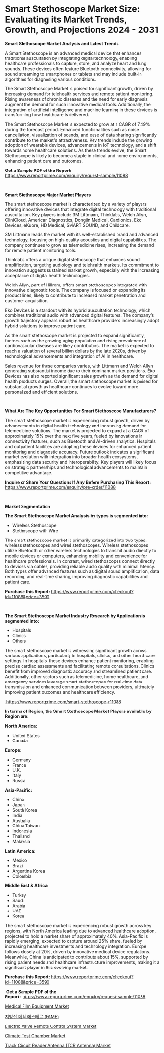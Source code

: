 <p><h1>Smart Stethoscope Market Size: Evaluating its Market Trends, Growth, and Projections 2024 - 2031</h1></p><p><strong>Smart Stethoscope Market Analysis and Latest Trends</strong></p>
<p><p>A Smart Stethoscope is an advanced medical device that enhances traditional auscultation by integrating digital technology, enabling healthcare professionals to capture, store, and analyze heart and lung sounds. These devices often feature Bluetooth connectivity, allowing for sound streaming to smartphones or tablets and may include built-in algorithms for diagnosing various conditions.</p><p>The Smart Stethoscope Market is poised for significant growth, driven by increasing demand for telehealth services and remote patient monitoring. Rising awareness of chronic diseases and the need for early diagnosis augment the demand for such innovative medical tools. Additionally, the integration of artificial intelligence and machine learning in these devices is transforming how healthcare is delivered.</p><p>The Smart Stethoscope Market is expected to grow at a CAGR of 7.49% during the forecast period. Enhanced functionalities such as noise cancellation, visualization of sounds, and ease of data sharing significantly contribute to the market's attractiveness. Key trends include the growing adoption of wearable devices, advancements in IoT technology, and a shift towards home healthcare solutions. As these trends evolve, the Smart Stethoscope is likely to become a staple in clinical and home environments, enhancing patient care and outcomes.</p></p>
<p><strong>Get a Sample PDF of the Report:&nbsp;</strong> <a href="https://www.reportprime.com/enquiry/request-sample/11088">https://www.reportprime.com/enquiry/request-sample/11088</a></p>
<p>&nbsp;</p>
<p><strong>Smart Stethoscope Major Market Players</strong></p>
<p><p>The smart stethoscope market is characterized by a variety of players offering innovative devices that integrate digital technology with traditional auscultation. Key players include 3M Littmann, Thinklabs, Welch Allyn, CliniCloud, American Diagnostics, Dongjin Medical, Cardionics, Eko Devices, eKuore, HD Medical, SMART SOUND, and Childcare.</p><p>3M Littmann leads the market with its well-established brand and advanced technology, focusing on high-quality acoustics and digital capabilities. The company continues to grow as telemedicine rises, increasing the demand for remote patient monitoring tools.</p><p>Thinklabs offers a unique digital stethoscope that enhances sound amplification, targeting audiology and telehealth markets. Its commitment to innovation suggests sustained market growth, especially with the increasing acceptance of digital health technologies.</p><p>Welch Allyn, part of Hillrom, offers smart stethoscopes integrated with innovative diagnostic tools. The company is focused on expanding its product lines, likely to contribute to increased market penetration and customer acquisition.</p><p>Eko Devices is a standout with its hybrid auscultation technology, which combines traditional audio with advanced digital features. The company’s growth trajectory appears robust as healthcare providers increasingly adopt hybrid solutions to improve patient care.</p><p>As the smart stethoscope market is projected to expand significantly, factors such as the growing aging population and rising prevalence of cardiovascular diseases are likely contributors. The market is expected to reach a valuation of several billion dollars by the late 2020s, driven by technological advancements and integration of AI in healthcare.</p><p>Sales revenue for these companies varies, with Littmann and Welch Allyn generating substantial income due to their dominant market positions. Eko Devices has also reported significant sales growth as the demand for digital health products surges. Overall, the smart stethoscope market is poised for substantial growth as healthcare continues to evolve toward more personalized and efficient solutions.</p></p>
<p>&nbsp;</p>
<p><strong>What Are The Key Opportunities For Smart Stethoscope Manufacturers?</strong></p>
<p><p>The smart stethoscope market is experiencing robust growth, driven by advancements in digital health technology and increasing demand for telemedicine solutions. The market is projected to expand at a CAGR of approximately 15% over the next five years, fueled by innovations in connectivity features, such as Bluetooth and AI-driven analytics. Hospitals and outpatient facilities are adopting these devices for enhanced patient monitoring and diagnostic accuracy. Future outlook indicates a significant market evolution with integration into broader health ecosystems, emphasizing data security and interoperability. Key players will likely focus on strategic partnerships and technological advancements to maintain competitive advantage.</p></p>
<p><strong>Inquire or Share Your Questions If Any Before Purchasing This Report:</strong> <a href="https://www.reportprime.com/enquiry/pre-order/11088">https://www.reportprime.com/enquiry/pre-order/11088</a></p>
<p>&nbsp;</p>
<p><strong>Market Segmentation</strong></p>
<p><strong>The Smart Stethoscope Market Analysis by types is segmented into:</strong></p>
<p><ul><li>Wireless Stethoscope</li><li>Stethoscope with Wire</li></ul></p>
<p><p>The smart stethoscope market is primarily categorized into two types: wireless stethoscopes and wired stethoscopes. Wireless stethoscopes utilize Bluetooth or other wireless technologies to transmit audio directly to mobile devices or computers, enhancing mobility and convenience for healthcare professionals. In contrast, wired stethoscopes connect directly to devices via cables, providing reliable audio quality with minimal latency. Both types offer advanced features such as digital sound amplification, data recording, and real-time sharing, improving diagnostic capabilities and patient care.</p></p>
<p><strong>Purchase this Report:&nbsp;</strong><a href="https://www.reportprime.com/checkout?id=11088&price=3590">https://www.reportprime.com/checkout?id=11088&price=3590</a></p>
<p>&nbsp;</p>
<p><strong>The Smart Stethoscope Market Industry Research by Application is segmented into:</strong></p>
<p><ul><li>Hospitals</li><li>Clinics</li><li>Others</li></ul></p>
<p><p>The smart stethoscope market is witnessing significant growth across various applications, particularly in hospitals, clinics, and other healthcare settings. In hospitals, these devices enhance patient monitoring, enabling precise cardiac assessments and facilitating remote consultations. Clinics benefit from improved diagnostic accuracy and streamlined patient care. Additionally, other sectors such as telemedicine, home healthcare, and emergency services leverage smart stethoscopes for real-time data transmission and enhanced communication between providers, ultimately improving patient outcomes and healthcare efficiency.</p></p>
<p><a href="https://www.reportprime.com/smart-stethoscope-r11088">&nbsp;https://www.reportprime.com/smart-stethoscope-r11088</a></p>
<p><strong>In terms of Region, the Smart Stethoscope Market Players available by Region are:</strong></p>
<p>
    <p> <strong> North America: </strong>
        <ul>
            <li>United States</li>
            <li>Canada</li>
        </ul>
        </p> 
    <p> <strong> Europe: </strong>
        <ul>
            <li>Germany</li>
            <li>France</li>
            <li>U.K.</li>
            <li>Italy</li>
            <li>Russia</li>
        </ul>
        </p> 
    <p> <strong> Asia-Pacific: </strong>
        <ul>
            <li>China</li>
            <li>Japan</li>
            <li>South Korea</li>
            <li>India</li>
            <li>Australia</li>
            <li>China Taiwan</li>
            <li>Indonesia</li>
            <li>Thailand</li>
            <li>Malaysia</li>
        </ul>
        </p> 
    <p> <strong> Latin America: </strong>
        <ul>
            <li>Mexico</li>
            <li>Brazil</li>
            <li>Argentina Korea</li>
            <li>Colombia</li>
        </ul>
        </p> 
    <p> <strong> Middle East & Africa: </strong>
        <ul>
            <li>Turkey</li>
            <li>Saudi</li>
            <li>Arabia</li>
            <li>UAE</li>
            <li>Korea</li>
        </ul>
    </p>
    </p>
<p><p>The smart stethoscope market is experiencing robust growth across key regions, with North America leading due to advanced healthcare adoption, projected to hold a market share of approximately 40%. Asia-Pacific is rapidly emerging, expected to capture around 25% share, fueled by increasing healthcare investments and technology integration. Europe follows closely at 20%, driven by innovative medical device regulations. Meanwhile, China is anticipated to contribute about 15%, supported by rising patient needs and healthcare infrastructure improvements, making it a significant player in this evolving market.</p></p>
<p><strong>Purchase this Report: </strong><a href="https://www.reportprime.com/checkout?id=11088&price=3590">https://www.reportprime.com/checkout?id=11088&price=3590</a></p>
<p>&nbsp;<strong>Get a Sample PDF of the Report:&nbsp;&nbsp;</strong><a href="https://www.reportprime.com/enquiry/request-sample/11088">https://www.reportprime.com/enquiry/request-sample/11088</a></p>
<p><strong></strong></p>
<p><p><a href="https://medium.com/@menrave8_9782/the-medical-film-equipment-market-is-anticipated-to-experience-significant-growth-with-a-3d9cd95248b4">Medical Film Equipment Market</a></p><p><a href="https://medium.com/@darrylnorton87/%EA%B8%80%EB%A1%9C%EB%B2%8C-%EC%A7%80%EB%B0%A9%EC%82%B0-%EB%A9%94%ED%8B%B8-%EC%97%90%EC%8A%A4%ED%84%B0-fame-%EC%82%B0%EC%97%85-%EC%9C%A0%ED%98%95-%EC%9D%91%EC%9A%A9-%EC%8B%9C%EC%9E%A5-%EC%B0%B8%EC%97%AC%EC%9E%90-%EC%A7%80%EC%97%AD-%EC%84%B1%EC%9E%A5-%EB%B6%84%EC%84%9D-%EB%B0%8F-%EB%AF%B8%EB%9E%98-%EC%8B%9C%EB%82%98%EB%A6%AC%EC%98%A4-2024-2031-fae9b6eecfbb">지방산 메틸 에스테르 (FAME)</a></p><p><a href="https://medium.com/@menrave8_9782/the-electric-valve-remote-control-system-market-industry-provides-a-comprehensive-and-current-aa90a426e3ab">Electric Valve Remote Control System Market</a></p><p><a href="https://www.linkedin.com/pulse/future-trends-global-climate-test-chamber-market-insights-mrxcc?trackingId=eY%2FLIxRARD2aWtyvvKLb9g%3D%3D">Climate Test Chamber Market</a></p><p><a href="https://issuu.com/reportprime-2/docs/track-circuit-reader-antenna-tcr-an_b779eb352dde22">Track Circuit Reader Antenna (TCR Antenna) Market</a></p></p>